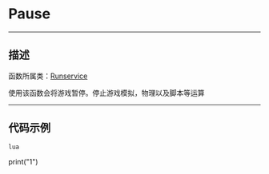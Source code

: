 # Pause
-----------------------------------------------------------------------------------------
## 描述

函数所属类：[Runservice]()

使用该函数会将游戏暂停。停止游戏模拟，物理以及脚本等运算

-----------------------------------------------------------------------------------------


## 代码示例

```lua```

print("1")
